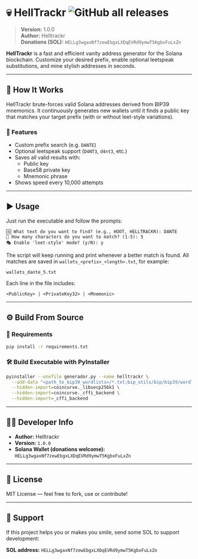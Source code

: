 # 💀 HellTrackr  ![GitHub all releases](https://img.shields.io/github/downloads/DANTE2076/helltrackr/total)

> **Version:** 1.0.0  
> **Author:** Helltrackr  
> **Donations (SOL):** `HELLg3wgaxNf7zewEbgxLXDqEVRd9ymwT5KgbxFuLxZn`

**HellTrackr** is a fast and efficient vanity address generator for the Solana blockchain. Customize your desired prefix, enable optional leetspeak substitutions, and mine stylish addresses in seconds.

---

## 🧪 How It Works

HellTrackr brute-forces valid Solana addresses derived from BIP39 mnemonics. It continuously generates new wallets until it finds a public key that matches your target prefix (with or without leet-style variations).

### 🔧 Features

- Custom prefix search (e.g. `DANTE`)
- Optional leetspeak support (`D4NT3`, `d4nt3`, etc.)
- Saves all valid results with:
  - Public key
  - Base58 private key
  - Mnemonic phrase
- Shows speed every 10,000 attempts

---

## ▶️ Usage

Just run the executable and follow the prompts:

```
🆔 What text do you want to find? (e.g., HOOT, HELLTRACKR): DANTE
🔢 How many characters do you want to match? (1-5): 5
🎭 Enable 'leet-style' mode? (y/N): y
```

The script will keep running and print whenever a better match is found. All matches are saved in `wallets_<prefix>_<length>.txt`, for example:

```
wallets_dante_5.txt
```

Each line in the file includes:

```
<PublicKey> | <PrivateKey32> | <Mnemonic>
```

---

## ⚙️ Build From Source

### 🔩 Requirements

```bash
pip install -r requirements.txt
```

### 🛠 Build Executable with PyInstaller

```bash
pyinstaller --onefile generador.py --name helltrackr \
  --add-data "<path_to_bip39_wordlists>/*.txt;bip_utils/bip/bip39/wordlist" \
  --hidden-import=coincurve._libsecp256k1 \
  --hidden-import=coincurve._cffi_backend \
  --hidden-import=_cffi_backend
```

---

## 👨‍💻 Developer Info

- **Author:** Helltrackr  
- **Version:** `1.0.0`  
- **Solana Wallet (donations welcome):**  
  `HELLg3wgaxNf7zewEbgxLXDqEVRd9ymwT5KgbxFuLxZn`

---

## 📄 License

MIT License — feel free to fork, use or contribute!

---

## 🎉 Support

If this project helps you or makes you smile, send some SOL to support development:

**SOL address:** `HELLg3wgaxNf7zewEbgxLXDqEVRd9ymwT5KgbxFuLxZn`


